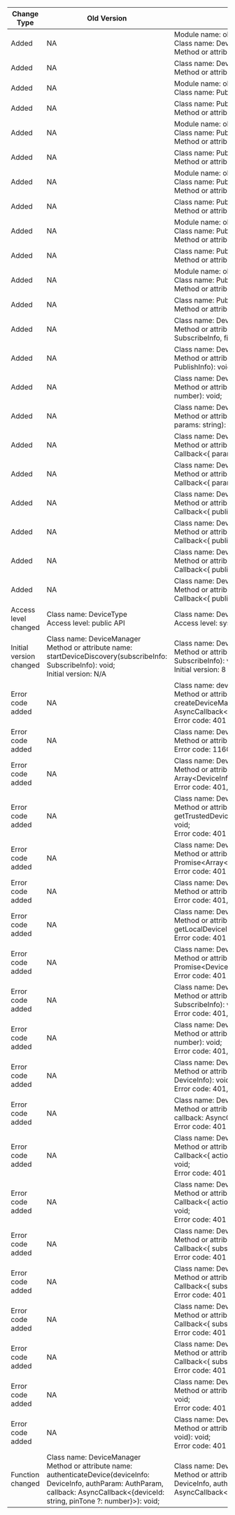 | Change Type | Old Version | New Version | d.ts File |
| ---- | ------ | ------ | -------- |
|Added|NA|Module name: ohos.distributedHardware.deviceManager<br>Class name: DeviceInfo<br>Method or attribute name: range: number;|@ohos.distributedHardware.deviceManager.d.ts|
|Added|NA|Class name: DeviceInfo<br>Method or attribute name: range: number;|@ohos.distributedHardware.deviceManager.d.ts|
|Added|NA|Module name: ohos.distributedHardware.deviceManager<br>Class name: PublishInfo|@ohos.distributedHardware.deviceManager.d.ts|
|Added|NA|Class name: PublishInfo<br>Method or attribute name: |@ohos.distributedHardware.deviceManager.d.ts|
|Added|NA|Module name: ohos.distributedHardware.deviceManager<br>Class name: PublishInfo<br>Method or attribute name: publishId: number;|@ohos.distributedHardware.deviceManager.d.ts|
|Added|NA|Class name: PublishInfo<br>Method or attribute name: publishId: number;|@ohos.distributedHardware.deviceManager.d.ts|
|Added|NA|Module name: ohos.distributedHardware.deviceManager<br>Class name: PublishInfo<br>Method or attribute name: mode: DiscoverMode;|@ohos.distributedHardware.deviceManager.d.ts|
|Added|NA|Class name: PublishInfo<br>Method or attribute name: mode: DiscoverMode;|@ohos.distributedHardware.deviceManager.d.ts|
|Added|NA|Module name: ohos.distributedHardware.deviceManager<br>Class name: PublishInfo<br>Method or attribute name: freq: ExchangeFreq;|@ohos.distributedHardware.deviceManager.d.ts|
|Added|NA|Class name: PublishInfo<br>Method or attribute name: freq: ExchangeFreq;|@ohos.distributedHardware.deviceManager.d.ts|
|Added|NA|Module name: ohos.distributedHardware.deviceManager<br>Class name: PublishInfo<br>Method or attribute name: ranging : boolean;|@ohos.distributedHardware.deviceManager.d.ts|
|Added|NA|Class name: PublishInfo<br>Method or attribute name: ranging : boolean;|@ohos.distributedHardware.deviceManager.d.ts|
|Added|NA|Class name: DeviceManager<br>Method or attribute name: startDeviceDiscovery(subscribeInfo: SubscribeInfo, filterOptions?: string): void;|@ohos.distributedHardware.deviceManager.d.ts|
|Added|NA|Class name: DeviceManager<br>Method or attribute name: publishDeviceDiscovery(publishInfo: PublishInfo): void;|@ohos.distributedHardware.deviceManager.d.ts|
|Added|NA|Class name: DeviceManager<br>Method or attribute name: unPublishDeviceDiscovery(publishId: number): void;|@ohos.distributedHardware.deviceManager.d.ts|
|Added|NA|Class name: DeviceManager<br>Method or attribute name: setUserOperation(operateAction: number, params: string): void;|@ohos.distributedHardware.deviceManager.d.ts|
|Added|NA|Class name: DeviceManager<br>Method or attribute name: on(type: 'uiStateChange', callback: Callback\<{ param: string}>): void;|@ohos.distributedHardware.deviceManager.d.ts|
|Added|NA|Class name: DeviceManager<br>Method or attribute name: off(type: 'uiStateChange', callback?: Callback\<{ param: string}>): void;|@ohos.distributedHardware.deviceManager.d.ts|
|Added|NA|Class name: DeviceManager<br>Method or attribute name: on(type: 'publishSuccess', callback: Callback\<{ publishId: number }>): void;|@ohos.distributedHardware.deviceManager.d.ts|
|Added|NA|Class name: DeviceManager<br>Method or attribute name: off(type: 'publishSuccess', callback?: Callback\<{ publishId: number }>): void;|@ohos.distributedHardware.deviceManager.d.ts|
|Added|NA|Class name: DeviceManager<br>Method or attribute name: on(type: 'publishFail', callback: Callback\<{ publishId: number, reason: number }>): void;|@ohos.distributedHardware.deviceManager.d.ts|
|Added|NA|Class name: DeviceManager<br>Method or attribute name: off(type: 'publishFail', callback?: Callback\<{ publishId: number, reason: number }>): void;|@ohos.distributedHardware.deviceManager.d.ts|
|Access level changed|Class name: DeviceType<br>Access level: public API|Class name: DeviceType<br>Access level: system API|@ohos.distributedHardware.deviceManager.d.ts|
|Initial version changed|Class name: DeviceManager<br>Method or attribute name: startDeviceDiscovery(subscribeInfo: SubscribeInfo): void;<br>Initial version: N/A|Class name: DeviceManager<br>Method or attribute name: startDeviceDiscovery(subscribeInfo: SubscribeInfo): void;<br>Initial version: 8|@ohos.distributedHardware.deviceManager.d.ts|
|Error code added|NA|Class name: deviceManager<br>Method or attribute name: function createDeviceManager(bundleName: string, callback: AsyncCallback\<DeviceManager>): void;<br>Error code: 401|@ohos.distributedHardware.deviceManager.d.ts|
|Error code added|NA|Class name: DeviceManager<br>Method or attribute name: release(): void;<br>Error code: 11600101|@ohos.distributedHardware.deviceManager.d.ts|
|Error code added|NA|Class name: DeviceManager<br>Method or attribute name: getTrustedDeviceListSync(): Array\<DeviceInfo>;<br>Error code: 401, 11600101|@ohos.distributedHardware.deviceManager.d.ts|
|Error code added|NA|Class name: DeviceManager<br>Method or attribute name: getTrustedDeviceList(callback:AsyncCallback\<Array\<DeviceInfo>>): void;<br>Error code: 401|@ohos.distributedHardware.deviceManager.d.ts|
|Error code added|NA|Class name: DeviceManager<br>Method or attribute name: getTrustedDeviceList(): Promise\<Array\<DeviceInfo>>;<br>Error code: 401|@ohos.distributedHardware.deviceManager.d.ts|
|Error code added|NA|Class name: DeviceManager<br>Method or attribute name: getLocalDeviceInfoSync(): DeviceInfo;<br>Error code: 401, 11600101|@ohos.distributedHardware.deviceManager.d.ts|
|Error code added|NA|Class name: DeviceManager<br>Method or attribute name: getLocalDeviceInfo(callback:AsyncCallback\<DeviceInfo>): void;<br>Error code: 401|@ohos.distributedHardware.deviceManager.d.ts|
|Error code added|NA|Class name: DeviceManager<br>Method or attribute name: getLocalDeviceInfo(): Promise\<DeviceInfo>;<br>Error code: 401|@ohos.distributedHardware.deviceManager.d.ts|
|Error code added|NA|Class name: DeviceManager<br>Method or attribute name: startDeviceDiscovery(subscribeInfo: SubscribeInfo): void;<br>Error code: 401, 201, 11600104, 11600101|@ohos.distributedHardware.deviceManager.d.ts|
|Error code added|NA|Class name: DeviceManager<br>Method or attribute name: stopDeviceDiscovery(subscribeId: number): void;<br>Error code: 401, 201, 11600101|@ohos.distributedHardware.deviceManager.d.ts|
|Error code added|NA|Class name: DeviceManager<br>Method or attribute name: unAuthenticateDevice(deviceInfo: DeviceInfo): void<br>Error code: 401, 201, 11600101|@ohos.distributedHardware.deviceManager.d.ts|
|Error code added|NA|Class name: DeviceManager<br>Method or attribute name: verifyAuthInfo(authInfo: AuthInfo, callback: AsyncCallback\<{deviceId: string, level: number}>): void;<br>Error code: 401|@ohos.distributedHardware.deviceManager.d.ts|
|Error code added|NA|Class name: DeviceManager<br>Method or attribute name: on(type: 'deviceStateChange', callback: Callback\<{ action: DeviceStateChangeAction, device: DeviceInfo }>): void;<br>Error code: 401|@ohos.distributedHardware.deviceManager.d.ts|
|Error code added|NA|Class name: DeviceManager<br>Method or attribute name: off(type: 'deviceStateChange', callback?: Callback\<{ action: DeviceStateChangeAction, device: DeviceInfo }>): void;<br>Error code: 401|@ohos.distributedHardware.deviceManager.d.ts|
|Error code added|NA|Class name: DeviceManager<br>Method or attribute name: on(type: 'deviceFound', callback: Callback\<{ subscribeId: number, device: DeviceInfo }>): void;<br>Error code: 401|@ohos.distributedHardware.deviceManager.d.ts|
|Error code added|NA|Class name: DeviceManager<br>Method or attribute name: off(type: 'deviceFound', callback?: Callback\<{ subscribeId: number, device: DeviceInfo }>): void;<br>Error code: 401|@ohos.distributedHardware.deviceManager.d.ts|
|Error code added|NA|Class name: DeviceManager<br>Method or attribute name: on(type: 'discoverFail', callback: Callback\<{ subscribeId: number, reason: number }>): void;<br>Error code: 401|@ohos.distributedHardware.deviceManager.d.ts|
|Error code added|NA|Class name: DeviceManager<br>Method or attribute name: off(type: 'discoverFail', callback?: Callback\<{ subscribeId: number, reason: number }>): void;<br>Error code: 401|@ohos.distributedHardware.deviceManager.d.ts|
|Error code added|NA|Class name: DeviceManager<br>Method or attribute name: on(type: 'serviceDie', callback: () => void): void;<br>Error code: 401|@ohos.distributedHardware.deviceManager.d.ts|
|Error code added|NA|Class name: DeviceManager<br>Method or attribute name: off(type: 'serviceDie', callback?: () => void): void;<br>Error code: 401|@ohos.distributedHardware.deviceManager.d.ts|
|Function changed|Class name: DeviceManager<br>Method or attribute name: authenticateDevice(deviceInfo: DeviceInfo, authParam: AuthParam, callback: AsyncCallback\<{deviceId: string, pinTone ?: number}>): void;<br>|Class name: DeviceManager<br>Method or attribute name: authenticateDevice(deviceInfo: DeviceInfo, authParam: AuthParam, callback: AsyncCallback\<{deviceId: string, pinToken ?: number}>): void;<br>|@ohos.distributedHardware.deviceManager.d.ts|
